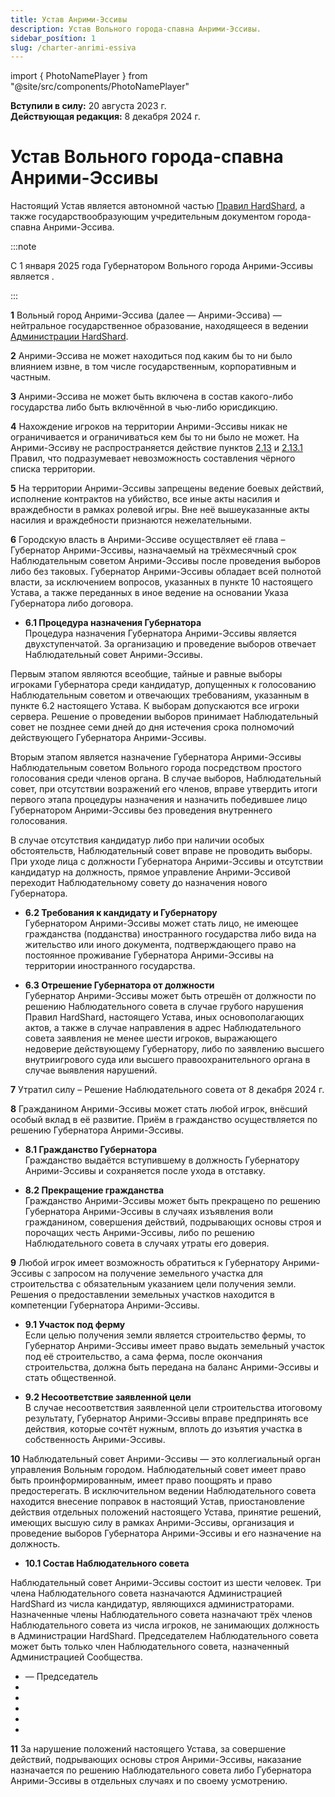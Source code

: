 ```yaml
---
title: Устав Анрими-Эссивы
description: Устав Вольного города-спавна Анрими-Эссивы.
sidebar_posítion: 1
slug: /charter-anrimi-essiva
---
```


import { PhotoNamePlayer } from "@site/src/components/PhotoNamePlayer"

<span className="badge badge--primary">**Вступили в силу:** 20 августа 2023 г.</span> <br />
<span className="badge badge--success">**Действующая редакция:** 8 декабря 2024 г.</span>

# Устав Вольного города-спавна Анрими-Эссивы

Настоящий Устав является автономной частью [Правил HardShard](/docs/rules), а также государствообразующим учредительным документом города-спавна Анрими-Эссива.

:::note

С 1 января 2025 года Губернатором Вольного города Анрими-Эссивы является <PhotoNamePlayer nickname="OridSoji" />.

:::

**1** Вольный город Анрими-Эссива (далее — Анрими-Эссива) — нейтральное государственное образование, находящееся в ведении [Администрации HardShard](../docs/admins).

**2** Анрими-Эссива не может находиться под каким бы то ни было влиянием извне, в том числе государственным, корпоративным и частным.

**3** Анрими-Эссива не может быть включена в состав какого-либо государства либо быть включённой в чью-либо юрисдикцию.

**4** Нахождение игроков на территории Анрими-Эссивы никак не ограничивается и ограничиваться кем бы то ни было не может. На Анрими-Эссиву не распространяется действие пунктов [2.13](/docs/rules#2.13) и [2.13.1](/docs/rules#2.13.1) Правил, что подразумевает невозможность составления чёрного списка территории.

**5** На территории Анрими-Эссивы запрещены ведение боевых действий, исполнение контрактов на убийство, все иные акты насилия и враждебности в рамках ролевой игры. Вне неё вышеуказанные акты насилия и враждебности признаются нежелательными.

**6** Городскую власть в Анрими-Эссиве осуществляет её глава – Губернатор Анрими-Эссивы, назначаемый на трёхмесячный срок Наблюдательным советом Анрими-Эссивы после проведения выборов либо без таковых. Губернатор Анрими-Эссивы обладает всей полнотой власти, за исключением вопросов, указанных в пункте 10 настоящего Устава, а также переданных в иное ведение на основании Указа Губернатора либо договора.

- **6.1 Процедура назначения Губернатора**\
Процедура назначения Губернатора Анрими-Эссивы является двухступенчатой. За организацию и проведение выборов отвечает Наблюдательный совет Анрими-Эссивы.

Первым этапом являются всеобщие, тайные и равные выборы игроками Губернатора среди кандидатур, допущенных к голосованию Наблюдательным советом и отвечающих требованиям, указанным в пункте 6.2 настоящего Устава. К выборам допускаются все игроки сервера. Решение о проведении выборов принимает Наблюдательный совет не позднее семи дней до дня истечения срока полномочий действующего Губернатора Анрими-Эссивы.

Вторым этапом является назначение Губернатора Анрими-Эссивы Наблюдательным советом Вольного города посредством простого голосования среди членов органа. В случае выборов, Наблюдательный совет, при отсутствии возражений его членов, вправе утвердить итоги первого этапа процедуры назначения и назначить победившее лицо Губернатором Анрими-Эссивы без проведения внутреннего голосования.

В случае отсутствия кандидатур либо при наличии особых обстоятельств, Наблюдательный совет вправе не проводить выборы. При уходе лица с должности Губернатора Анрими-Эссивы и отсутствии кандидатур на должность, прямое управление Анрими-Эссивой переходит Наблюдательному совету до назначения нового Губернатора.

- **6.2 Требования к кандидату и Губернатору**\
Губернатором Анрими-Эссивы может стать лицо, не имеющее гражданства (подданства) иностранного государства либо вида на жительство или иного документа, подтверждающего право на постоянное проживание Губернатора Анрими-Эссивы на территории иностранного государства.

- **6.3 Отрешение Губернатора от должности**\
Губернатор Анрими-Эссивы может быть отрешён от должности по решению Наблюдательного совета в случае грубого нарушения Правил HardShard, настоящего Устава, иных основополагающих актов, а также в случае направления в адрес Наблюдательного совета заявления не менее шести игроков, выражающего недоверие действующему Губернатору, либо по заявлению высшего внутриигрового суда или высшего правоохранительного органа в случае выявления нарушений.

**7** Утратил силу – Решение Наблюдательного совета от 8 декабря 2024 г.

**8** Гражданином Анрими-Эссивы может стать любой игрок, внёсший особый вклад в её развитие. Приём в гражданство осуществляется по решению Губернатора Анрими-Эссивы.

- **8.1 Гражданство Губернатора**\
Гражданство выдаётся вступившему в должность Губернатору Анрими-Эссивы и сохраняется после ухода в отставку.

- **8.2 Прекращение гражданства**\
Гражданство Анрими-Эссивы может быть прекращено по решению Губернатора Анрими-Эссивы в случаях изъявления воли гражданином, совершения действий, подрывающих основы строя и порочащих честь Анрими-Эссивы, либо по решению Наблюдательного совета в случаях утраты его доверия.

**9** Любой игрок имеет возможность обратиться к Губернатору Анрими-Эссивы с запросом на получение земельного участка для строительства с обязательным указанием цели получения земли. Решения о предоставлении земельных участков находится в компетенции Губернатора Анрими-Эссивы.

- **9.1 Участок под ферму**\
Если целью получения земли является строительство фермы, то Губернатор Анрими-Эссивы имеет право выдать земельный участок под её строительство, а сама ферма, после окончания строительства, должна быть передана на баланс Анрими-Эссивы и стать общественной.

- **9.2 Несоответствие заявленной цели**\
В случае несоответствия заявленной цели строительства итоговому результату, Губернатор Анрими-Эссивы вправе предпринять все действия, которые сочтёт нужным, вплоть до изъятия участка в собственность Анрими-Эссивы.

**10** Наблюдательный совет Анрими-Эссивы — это коллегиальный орган управления Вольным городом. Наблюдательный совет имеет право быть проинформированным, имеет право поощрять и право предостерегать. В исключительном ведении Наблюдательного совета находится внесение поправок в настоящий Устав, приостановление действия отдельных положений настоящего Устава, принятие решений, имеющих высшую силу в рамках Анрими-Эссивы, организация и проведение выборов Губернатора Анрими-Эссивы и его назначение на должность.

- **10.1 Состав Наблюдательного совета**

Наблюдательный совет Анрими-Эссивы состоит из шести человек. Три члена Наблюдательного совета назначаются Администрацией HardShard из числа кандидатур, являющихся администраторами. Назначенные члены Наблюдательного совета назначают трёх членов Наблюдательного совета из числа игроков, не занимающих должность в Администрации HardShard. Председателем Наблюдательного совета может быть только член Наблюдательного совета, назначенный Администрацией Сообщества.

  - <PhotoNamePlayer nickname="Flammablelion"/> — Председатель
  - <PhotoNamePlayer nickname="goose"/>
  - <PhotoNamePlayer nickname="Kemerfund"/>
  - <PhotoNamePlayer nickname="lologit"/>
  - <PhotoNamePlayer nickname="mamochkaa"/>
  - <PhotoNamePlayer nickname="_Nikt0_"/>

**11** За нарушение положений настоящего Устава, за совершение действий, подрывающих основы строя Анрими-Эссивы, наказание назначается по решению Наблюдательного совета либо Губернатора Анрими-Эссивы в отдельных случаях и по своему усмотрению.